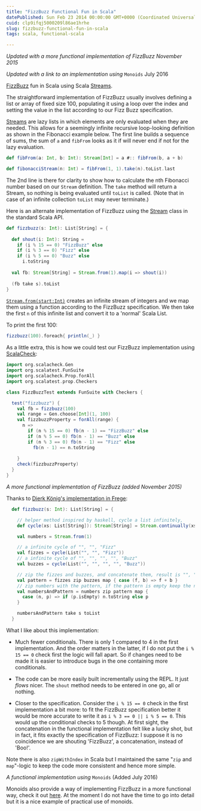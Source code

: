 ```yaml
---
title: "FizzBuzz Functional Fun in Scala"
datePublished: Sun Feb 23 2014 00:00:00 GMT+0000 (Coordinated Universal Time)
cuid: clp9ifqj5000209l86ae1hrhe
slug: fizzbuzz-functional-fun-in-scala
tags: scala, functional-scala

---
```


*Updated with a more functional implementation of FizzBuzz November 2015*

*Updated with a link to an implementation using* `Monoids` July 2016

[FizzBuzz](http://en.wikipedia.org/wiki/Fizz_buzz) fun in Scala using Scala [Streams](http://www.scala-lang.org/api/current/index.html#scala.collection.immutable.Stream).

The straightforward implementation of FizzBuzz usually involves defining a list or array of fixed size 100, populating it using a loop over the index and setting the value in the list according to our Fizz Buzz specification.

[Streams](http://www.scala-lang.org/api/current/index.html#scala.collection.immutable.Stream) are lazy lists in which elements are only evaluated when they are needed. This allows for a seemingly infinite recursive loop-looking definition as shown in the Fibonacci example below. The first line builds a sequence of sums, the sum of `a` and `fibFrom` looks as it if will never end if not for the lazy evaluation.

```scala
def fibFrom(a: Int, b: Int): Stream[Int] = a #:: fibFrom(b, a + b)

def fibonacciStream(n: Int) = fibFrom(1, 1).take(n).toList.last
```

The 2nd line is there for clarity to show how to calculate the nth Fibonacci number based on our `Stream` definition. The `take` method will return a Stream, so nothing is being evaluated until `toList` is called. (Note that in case of an infinite collection `toList` may never terminate.)

Here is an alternate implementation of FizzBuzz using the [Stream](http://www.scala-lang.org/api/current/index.html#scala.collection.immutable.Stream) class in the standard Scala API.

```scala
def fizzbuzz(s: Int): List[String] = {
  
  def shout(i: Int): String =
    if (i % 15 == 0) "FizzBuzz" else
    if (i % 3 == 0) "Fizz" else
    if (i % 5 == 0) "Buzz" else
      i.toString
  
  val fb: Stream[String] = Stream.from(1).map(i => shout(i))
  
  (fb take s).toList
}
```

[`Stream.from(start:Int)`](http://www.scala-lang.org/api/current/index.html#scala.collection.immutable.Stream$) creates an infinite stream of integers and we map them using a function according to the FizzBuzz specification. We then take the first `n` of this infinite list and convert it to a 'normal' Scala List.

To print the first 100:

```scala
fizzbuzz(100).foreach{ println(_) }
```

As a little extra, this is how we could test our FizzBuzz implementation using [ScalaCheck](http://www.scalacheck.org/):

```scala
import org.scalacheck.Gen
import org.scalatest.FunSuite
import org.scalacheck.Prop.forAll
import org.scalatest.prop.Checkers

class FizzBuzzTest extends FunSuite with Checkers {

  test("fizzbuzz") {
    val fb = fizzbuzz(100)
    val range = Gen.choose[Int](1, 100)
    val fizzbuzzProperty = forAll(range) {
      n =>
        if (n % 15 == 0) fb(n - 1) == "FizzBuzz" else
        if (n % 5 == 0) fb(n - 1) == "Buzz" else
        if (n % 3 == 0) fb(n - 1) == "Fizz" else
          fb(n - 1) == n.toString
  
    }
    check(fizzbuzzProperty)
  }
}
```

*A more functional implementation of FizzBuzz (added November 2015)*

Thanks to [Dierk König's implementation in Frege](https://dierk.gitbooks.io/fregegoodness/content/src/docs/asciidoc/fizzbuzz.html):

```scala
  def fizzbuzz(s: Int): List[String] = {

    // helper method inspired by haskell, cycle a list infinitely,
    def cycle(xs: List[String]): Stream[String] = Stream.continually(xs).flatten

    val numbers = Stream.from(1)

    // a infinite cycle of "", "", "Fizz"
    val fizzes = cycle(List("", "", "Fizz"))
    // a infinite cycle of "", "", "", "", "Buzz"
    val buzzes = cycle(List("", "", "", "", "Buzz"))

    // zip the fizzes and buzzes, and concatenate them, result is "", "", "Fizz", "", "Buzz", "Fizz", ...
    val pattern = fizzes zip buzzes map { case (f, b) => f + b }
    // zip numbers with the pattern, if the pattern is empty keep the number, otherwise keep the pattern
    val numbersAndPattern = numbers zip pattern map {
      case (n, p) => if (p.isEmpty) n.toString else p
    }

    numbersAndPattern take s toList
  }
```

What I like about this implementation:

* Much fewer conditionals. There is only 1 compared to 4 in the first implementation. And the order matters in the latter, if I do not put the `i % 15 == 0` check first the logic will fall apart. So if changes need to be made it is easier to introduce bugs in the one containing more conditionals.
    
* The code can be more easily built incrementally using the REPL. It just *flows* nicer. The `shout` method needs to be entered in one go, all or nothing.
    
* Closer to the specification. Consider the `i % 15 == 0` check in the first implementation a bit more: to fit the FizzBuzz specification better it would be more accurate to write it as `i % 3 == 0 || i % 5 == 0`. This would up the conditional checks to 5 though. At first sight, the concatenation in the functional implementation felt like a lucky shot, but in fact, it fits exactly the specification of FizzBuzz: I suppose it is no coincidence we are shouting 'FizzBuzz', a concatenation, instead of 'Boo!'.
    

Note there is also `zipWithIndex` in Scala but I maintained the same "`zip` and `map`"-logic to keep the code more consistent and hence more simple.

*A functional implementation using* `Monoids` (Added July 2016)

Monoids also provide a way of implementing FizzBuzz in a more functional way, check it out [here](https://www.reddit.com/r/scala/comments/45gqpd/whats_a_monoid/czy732k). At the moment I do not have the time to go into detail but it is a nice example of practical use of monoids.